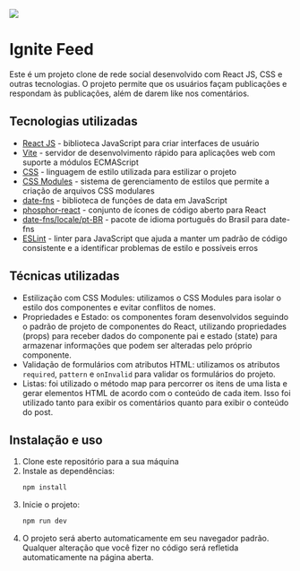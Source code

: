 ![](https://media2.giphy.com/media/D4yhZWjglB8ms51BSQ/giphy.gif)

# Ignite Feed

Este é um projeto clone de rede social desenvolvido com React JS, CSS e outras tecnologias. O projeto permite que os usuários façam publicações e respondam às publicações, além de darem like nos comentários.

## Tecnologias utilizadas

- [React JS](https://reactjs.org/) - biblioteca JavaScript para criar interfaces de usuário
- [Vite](https://vitejs.dev/) - servidor de desenvolvimento rápido para aplicações web com suporte a módulos ECMAScript
- [CSS](https://developer.mozilla.org/en-US/docs/Web/CSS) - linguagem de estilo utilizada para estilizar o projeto
- [CSS Modules](https://github.com/css-modules/css-modules) - sistema de gerenciamento de estilos que permite a criação de arquivos CSS modulares
- [date-fns](https://date-fns.org/) - biblioteca de funções de data em JavaScript
- [phosphor-react](https://github.com/phosphor-icons/phosphor-react) - conjunto de ícones de código aberto para React
- [date-fns/locale/pt-BR](https://date-fns.org/v2.16.1/docs/I18n) - pacote de idioma português do Brasil para date-fns
- [ESLint](https://eslint.org/) - linter para JavaScript que ajuda a manter um padrão de código consistente e a identificar problemas de estilo e possíveis erros

## Técnicas utilizadas

- Estilização com CSS Modules: utilizamos o CSS Modules para isolar o estilo dos componentes e evitar conflitos de nomes.
- Propriedades e Estado: os componentes foram desenvolvidos seguindo o padrão de projeto de componentes do React, utilizando propriedades (props) para receber dados do componente pai e estado (state) para armazenar informações que podem ser alteradas pelo próprio componente.
- Validação de formulários com atributos HTML: utilizamos os atributos `required`, `pattern` e `onInvalid` para validar os formulários do projeto.
- Listas: foi utilizado o método map para percorrer os itens de uma lista e gerar elementos HTML de acordo com o conteúdo de cada item. Isso foi utilizado tanto para exibir os comentários quanto para exibir o conteúdo do post.

## Instalação e uso

1. Clone este repositório para a sua máquina
2. Instale as dependências:
   ```bash
   npm install
3. Inicie o projeto:
    ```bash
    npm run dev
4. O projeto será aberto automaticamente em seu navegador padrão. Qualquer alteração que você fizer no código será refletida automaticamente na página aberta.
